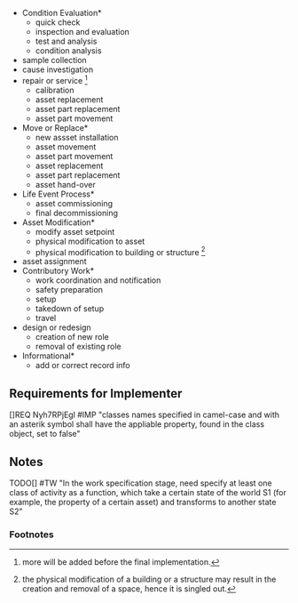 * Condition Evaluation*
  * quick check
  * inspection and evaluation
  * test and analysis
  * condition analysis
* sample collection
* cause investigation
* repair or service [^1]
  * calibration
  * asset replacement
  * asset part replacement 
  * asset part movement 
* Move or Replace*
  * new assset installation
  * asset movement
  * asset part movement
  * asset replacement
  * asset part replacement
  * asset hand-over
* Life Event Process*
  * asset commissioning 
  * final decommissioning 
* Asset Modification*
  * modify asset setpoint
  * physical modification to asset
  * physical modification to building or structure [^2]
* asset assignment
* Contributory Work*
  * work coordination and notification
  * safety preparation
  * setup
  * takedown of setup
  * travel
* design or redesign
  * creation of new role
  * removal of existing role
* Informational*
  * add or correct record info



## Requirements for Implementer

[]REQ Nyh7RPjEgl #IMP "classes names specified in camel-case and with an asterik symbol shall have the appliable property, found in the class object, set to false"


## Notes

TODO[] #TW "In the work specification stage, need specify at least one class of activity as a function, which take a certain state of the world S1 (for example, the property of a certain asset) and transforms to another state S2"

### Footnotes
[^1]: more will be added before the final implementation. 
[^2]: the physical modification of a building or a structure may result in the creation and removal of a space, hence it is singled out. 
